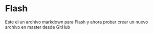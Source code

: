 # Flash

Este el un archivo markdown para Flash y ahora probar crear un nuevo archivo en master desde GitHub
